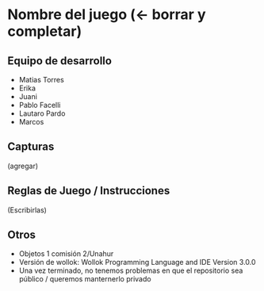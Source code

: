 # Nombre del juego (<- borrar y completar)

## Equipo de desarrollo

- Matias Torres
- Erika
- Juani
- Pablo Facelli
- Lautaro Pardo
- Marcos

## Capturas

(agregar)

## Reglas de Juego / Instrucciones

(Escribirlas)


## Otros

- Objetos 1 comisión 2/Unahur
- Versión de wollok: Wollok Programming Language and IDE Version 3.0.0
- Una vez terminado, no tenemos problemas en que el repositorio sea público / queremos manternerlo privado
